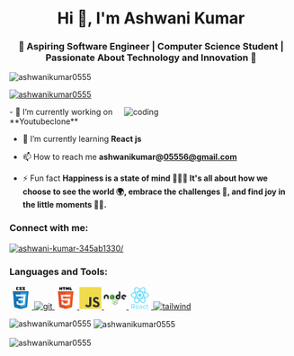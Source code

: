 <h1 align="center">Hi 👋, I'm Ashwani Kumar</h1>
<h3 align="center">🌟 Aspiring Software Engineer | Computer Science Student | Passionate About Technology and Innovation 🌟</h3>

<p align="left"> <img src="https://komarev.com/ghpvc/?username=ashwanikumar0555&label=Profile%20views&color=0e75b6&style=flat" alt="ashwanikumar0555" /> </p>

<p align="left"> <a href="https://github.com/ryo-ma/github-profile-trophy"><img src="https://github-profile-trophy.vercel.app/?username=ashwanikumar0555" alt="ashwanikumar0555" /></a> </p>

<img align="right" alt="coding" width="300" src="https://camo.githubusercontent.com/2366b34bb903c09617990fb5fff4622f3e941349e846ddb7e73df872a9d21233/68747470733a2f2f63646e2e6472696262626c652e636f6d2f75736572732f3733303730332f73637265656e73686f74732f363538313234332f6176656e746f2e676966">
- 🔭 I’m currently working on **Youtubeclone**

- 🌱 I’m currently learning **React js**

- 📫 How to reach me **ashwanikumar@05556@gmail.com**

- ⚡ Fun fact **Happiness is a state of mind 🌟😊✨ It's all about how we choose to see the world 🌍, embrace the challenges 💪, and find joy in the little moments 🌸💖.**

<h3 align="left">Connect with me:</h3>
<p align="left">
<a href="https://linkedin.com/in/ashwani-kumar-345ab1330/" target="blank"><img align="center" src="https://raw.githubusercontent.com/rahuldkjain/github-profile-readme-generator/master/src/images/icons/Social/linked-in-alt.svg" alt="ashwani-kumar-345ab1330/" height="30" width="40" /></a>
</p>

<h3 align="left">Languages and Tools:</h3>
<p align="left"> <a href="https://www.w3schools.com/css/" target="_blank" rel="noreferrer"> <img src="https://raw.githubusercontent.com/devicons/devicon/master/icons/css3/css3-original-wordmark.svg" alt="css3" width="40" height="40"/> </a> <a href="https://git-scm.com/" target="_blank" rel="noreferrer"> <img src="https://www.vectorlogo.zone/logos/git-scm/git-scm-icon.svg" alt="git" width="40" height="40"/> </a> <a href="https://www.w3.org/html/" target="_blank" rel="noreferrer"> <img src="https://raw.githubusercontent.com/devicons/devicon/master/icons/html5/html5-original-wordmark.svg" alt="html5" width="40" height="40"/> </a> <a href="https://developer.mozilla.org/en-US/docs/Web/JavaScript" target="_blank" rel="noreferrer"> <img src="https://raw.githubusercontent.com/devicons/devicon/master/icons/javascript/javascript-original.svg" alt="javascript" width="40" height="40"/> </a> <a href="https://nodejs.org" target="_blank" rel="noreferrer"> <img src="https://raw.githubusercontent.com/devicons/devicon/master/icons/nodejs/nodejs-original-wordmark.svg" alt="nodejs" width="40" height="40"/> </a> <a href="https://reactjs.org/" target="_blank" rel="noreferrer"> <img src="https://raw.githubusercontent.com/devicons/devicon/master/icons/react/react-original-wordmark.svg" alt="react" width="40" height="40"/> </a> <a href="https://tailwindcss.com/" target="_blank" rel="noreferrer"> <img src="https://www.vectorlogo.zone/logos/tailwindcss/tailwindcss-icon.svg" alt="tailwind" width="40" height="40"/> </a> </p>

<p><img align="left" src="https://github-readme-stats.vercel.app/api/top-langs?username=ashwanikumar0555&show_icons=true&locale=en&layout=compact" alt="ashwanikumar0555" /></p>

<p>&nbsp;<img align="center" src="https://github-readme-stats.vercel.app/api?username=ashwanikumar0555&show_icons=true&locale=en" alt="ashwanikumar0555" /></p>

<p><img align="center" src="https://github-readme-streak-stats.herokuapp.com/?user=ashwanikumar0555&" alt="ashwanikumar0555" /></p>
